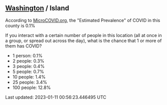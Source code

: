 
## [Washington](/united-states/washington) / Island

According to [MicroCOVID.org](http://microcovid.org),
the "Estimated Prevalence" of COVID in this county is 0.1%

If you interact with a certain number of people in this location
(all at once in a group, or spread out across the day), what is the chance that
1 or more of them has COVID?

- 1 person: 0.1%
- 2 people: 0.3%
- 3 people: 0.4%
- 5 people: 0.7%
- 10 people: 1.4%
- 25 people: 3.4%
- 100 people: 12.8%

Last updated: 2023-01-11 00:56:23.446495 UTC
